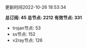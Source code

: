 更新时间2022-10-26 18:53:34

**总订阅: 45**
**总节点: 2212**
**有效节点: 331**
- trojan节点: 53
- ss节点: 152
- v2ray节点: 126
